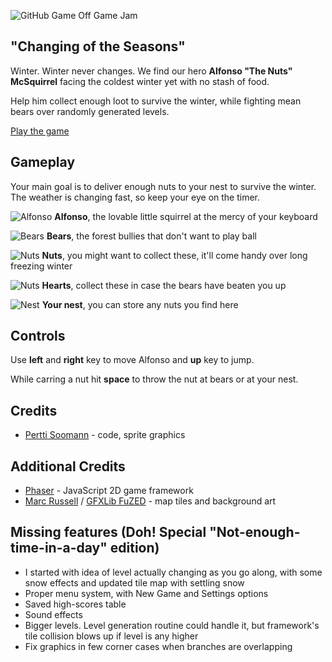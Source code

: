 ![GitHub Game Off Game Jam](http://webviking.co.uk/github-gameoff/github/screenshot.png)

## "Changing of the Seasons"

Winter. Winter never changes. We find our hero **Alfonso "The Nuts" McSquirrel** facing the coldest winter yet with no stash of food.

Help him collect enough loot to survive the winter, while fighting mean bears over randomly generated levels.

[Play the game](https://webviking.co.uk/github-gameoff/)

## Gameplay

Your main goal is to deliver enough nuts to your nest to survive the winter. The weather is changing fast, so keep your eye on the timer.

![Alfonso](http://webviking.co.uk/github-gameoff/github/alfonso.png) **Alfonso**, the lovable little squirrel at the mercy of your keyboard

![Bears](http://webviking.co.uk/github-gameoff/github/bear.png) **Bears**, the forest bullies that don't want to play ball

![Nuts](http://webviking.co.uk/github-gameoff/github/collectables.png) **Nuts**, you might want to collect these, it'll come handy over long freezing winter

![Nuts](http://webviking.co.uk/github-gameoff/github/heart.png) **Hearts**, collect these in case the bears have beaten you up

![Nest](http://webviking.co.uk/github-gameoff/github/home.png) **Your nest**, you can store any nuts you find here

## Controls

Use **left** and **right** key to move Alfonso and **up** key to jump.

While carring a nut hit **space** to throw the nut at bears or at your nest.

## Credits

* [Pertti Soomann](https://twitter.com/toooldtoocold) - code, sprite graphics

## Additional Credits

* [Phaser](https://github.com/photonstorm/phaser) - JavaScript 2D game framework
* [Marc Russell](http://www.spicypixel.net) / [GFXLib FuZED](http://opengameart.org/content/gfxlib-fuzed) - map tiles and background art

## Missing features (Doh! Special "Not-enough-time-in-a-day" edition)

* I started with idea of level actually changing as you go along, with some snow effects and updated tile map with settling snow
* Proper menu system, with New Game and Settings options
* Saved high-scores table
* Sound effects
* Bigger levels. Level generation routine could handle it, but framework's tile collision blows up if level is any higher
* Fix graphics in few corner cases when branches are overlapping 